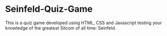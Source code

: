 # Seinfeld-Quiz-Game
This is a quiz game developed using HTML, CSS and Javascript testing your knowledge of the greatest Sitcom of all time: Seinfeld.
